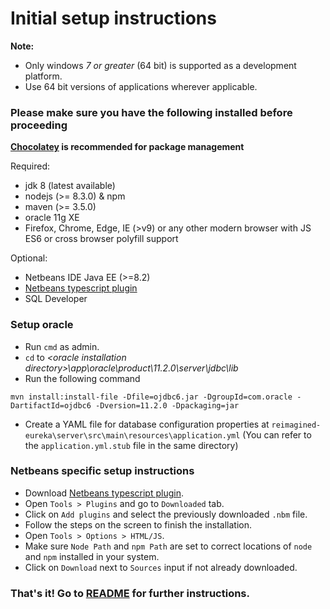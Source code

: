 # Initial setup instructions

**Note:**
  - Only windows _7 or greater_ (64 bit) is supported as a development platform.
  - Use 64 bit versions of applications wherever applicable.

### Please make sure you have the following installed before proceeding
**[Chocolatey](https://chocolatey.org/) is recommended for package management**

Required:
  - jdk 8 (latest available)
  - nodejs (>= 8.3.0) & npm
  - maven (>= 3.5.0)
  - oracle 11g XE
  - Firefox, Chrome, Edge, IE (>v9) or any other modern browser with JS ES6 or cross browser polyfill support

Optional:
  - Netbeans IDE Java EE (>=8.2)
  - [Netbeans typescript plugin](https://github.com/Everlaw/nbts/releases/latest)
  - SQL Developer

### Setup oracle
  - Run `cmd` as admin.
  - `cd` to  *\<oracle installation directory>\app\oracle\product\11.2.0\server\jdbc\lib*
  - Run the following command 
  ```shell
  mvn install:install-file -Dfile=ojdbc6.jar -DgroupId=com.oracle -DartifactId=ojdbc6 -Dversion=11.2.0 -Dpackaging=jar
  ```
  - Create a YAML file for database configuration properties at `reimagined-eureka\server\src\main\resources\application.yml` (You can refer to the `application.yml.stub` file in the same directory)

### Netbeans specific setup instructions
  - Download [Netbeans typescript plugin](https://github.com/Everlaw/nbts/releases/latest).
  - Open `Tools > Plugins` and go to `Downloaded` tab.
  - Click on `Add plugins` and select the previously downloaded `.nbm` file.
  - Follow the steps on the screen to finish the installation.
  - Open `Tools > Options > HTML/JS`.
  - Make sure `Node Path` and `npm Path` are set to correct locations of `node` and `npm` installed in your system.
  - Click on `Download` next to `Sources` input if not already downloaded.
  
### That's it! Go to [README](README.md) for further instructions.
